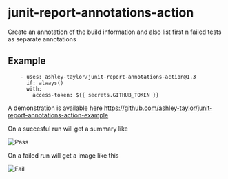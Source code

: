 # junit-report-annotations-action
Create an annotation of the build information and also list first n failed tests as separate annotations

## Example
```
    - uses: ashley-taylor/junit-report-annotations-action@1.3
      if: always()
      with:
        access-token: ${{ secrets.GITHUB_TOKEN }}
``` 
   
A demonstration is available here
https://github.com/ashley-taylor/junit-report-annotations-action-example

On a succesful run will get a summary like

![Pass](/../images/pass.png?raw=true "Pass")

On a failed run will get a image like this

![Fail](/../images/fail.png?raw=true "Fail")
